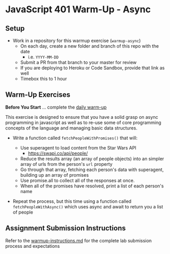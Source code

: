 # JavaScript 401 Warm-Up - Async 

## Setup
* Work in a repository for this warmup exercise (`warmup-async`)
  * On each day, create a new folder and branch of this repo with the date
    * i.e. `YYYY-MM-DD`
  * Submit a PR from that branch to your master for review
  * If you are deploying to Heroku or Code Sandbox, provide that link as well
  * Timebox this to 1 hour

## Warm-Up Exercises

**Before You Start** ... complete the [daily warm-up](../warmup-daily)

This exercise is designed to ensure that you have a solid grasp on async programming in javascript as well as to re-use some of core programming concepts of the language and managing basic data structures.

* Write a function called `fetchPeopleWithPromises()` that will:
  * Use superagent to load content from the Star Wars API
    * https://swapi.co/api/people/
  * Reduce the results array (an array of people objects) into an simpler array of urls from the person's `url` property
  * Go through that array, fetching each person's data with superagent, building up an array of promises
  * Use promise.all to collect all of the responses at once.
  * When all of the promises have resolved, print a list of each person's name

* Repeat the process, but this time using a function called `fetchPeopleWithAsync()` which uses async and await to return you a list of people

## Assignment Submission Instructions
Refer to the [warmup-instructions.md](../../../reference/submission-instructions/warmups) for the complete lab submission process and expectations
